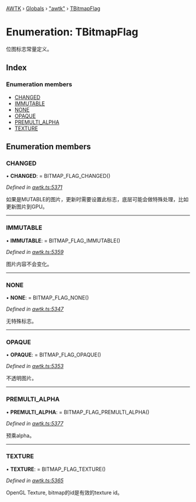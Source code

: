 [AWTK](../README.md) › [Globals](../globals.md) › ["awtk"](../modules/_awtk_.md) › [TBitmapFlag](_awtk_.tbitmapflag.md)

# Enumeration: TBitmapFlag

位图标志常量定义。

## Index

### Enumeration members

* [CHANGED](_awtk_.tbitmapflag.md#changed)
* [IMMUTABLE](_awtk_.tbitmapflag.md#immutable)
* [NONE](_awtk_.tbitmapflag.md#none)
* [OPAQUE](_awtk_.tbitmapflag.md#opaque)
* [PREMULTI_ALPHA](_awtk_.tbitmapflag.md#premulti_alpha)
* [TEXTURE](_awtk_.tbitmapflag.md#texture)

## Enumeration members

###  CHANGED

• **CHANGED**: =  BITMAP_FLAG_CHANGED()

*Defined in [awtk.ts:5371](https://github.com/zlgopen/awtk-binding/blob/d304871/tools/code_gen/js/output/awtk.ts#L5371)*

如果是MUTABLE的图片，更新时需要设置此标志，底层可能会做特殊处理，比如更新图片到GPU。

___

###  IMMUTABLE

• **IMMUTABLE**: =  BITMAP_FLAG_IMMUTABLE()

*Defined in [awtk.ts:5359](https://github.com/zlgopen/awtk-binding/blob/d304871/tools/code_gen/js/output/awtk.ts#L5359)*

图片内容不会变化。

___

###  NONE

• **NONE**: =  BITMAP_FLAG_NONE()

*Defined in [awtk.ts:5347](https://github.com/zlgopen/awtk-binding/blob/d304871/tools/code_gen/js/output/awtk.ts#L5347)*

无特殊标志。

___

###  OPAQUE

• **OPAQUE**: =  BITMAP_FLAG_OPAQUE()

*Defined in [awtk.ts:5353](https://github.com/zlgopen/awtk-binding/blob/d304871/tools/code_gen/js/output/awtk.ts#L5353)*

不透明图片。

___

###  PREMULTI_ALPHA

• **PREMULTI_ALPHA**: =  BITMAP_FLAG_PREMULTI_ALPHA()

*Defined in [awtk.ts:5377](https://github.com/zlgopen/awtk-binding/blob/d304871/tools/code_gen/js/output/awtk.ts#L5377)*

预乘alpha。

___

###  TEXTURE

• **TEXTURE**: =  BITMAP_FLAG_TEXTURE()

*Defined in [awtk.ts:5365](https://github.com/zlgopen/awtk-binding/blob/d304871/tools/code_gen/js/output/awtk.ts#L5365)*

OpenGL Texture, bitmap的id是有效的texture id。
